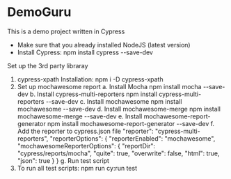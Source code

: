# DemoGuru
This is a demo project written in Cypress

- Make sure that you already installed NodeJS (latest version)
- Install Cypress:
  npm install cypress --save-dev

Set up the 3rd party libraray
 1. cypress-xpath
 Installation:
    npm i -D cypress-xpath
2. Set up mochawesome report
  a. Install Mocha
    npm install mocha --save-dev
  b. Install cypress-multi-reporters
    npm install cypress-multi-reporters --save-dev
  c. Install mochawesome
    npm install mochawesome --save-dev
  d. Install mochawesome-merge
    npm install mochawesome-merge --save-dev
  e. Install mochawesome-report-generator
    npm install mochawesome-report-generator --save-dev
  f. Add the reporter to cypress.json file
  "reporter": "cypress-multi-reporters",
    "reporterOptions": {
        "reporterEnabled": "mochawesome",
        "mochawesomeReporterOptions": {
            "reportDir": "cypress/reports/mocha",
            "quite": true,
            "overwrite": false,
            "html": true,
            "json": true
        }
    }
  g. Run test script
3. To run all test scripts: npm run cy:run test